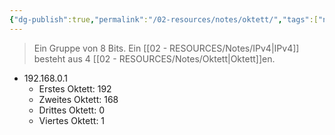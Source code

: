 ```yaml
---
{"dg-publish":true,"permalink":"/02-resources/notes/oktett/","tags":["netzwerk/ip/ipv4"],"noteIcon":"","updated":"2025-09-05T10:12:30.000+02:00"}
---
```


> Ein Gruppe von 8 Bits.
> Ein [[02 - RESOURCES/Notes/IPv4\|IPv4]] besteht aus 4 [[02 - RESOURCES/Notes/Oktett\|Oktett]]en.

- 192.168.0.1
	- Erstes Oktett: 192
	- Zweites Oktett: 168
	- Drittes Oktett: 0
	- Viertes Oktett: 1